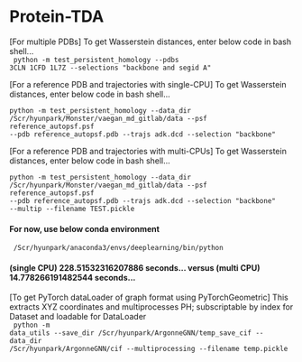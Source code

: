 # Protein-TDA

[For multiple PDBs] To get Wasserstein distances, enter below code in bash shell... </br>
<code>
python -m test_persistent_homology --pdbs 3CLN 1CFD 1L7Z --selections "backbone and segid A" 
</code>

[For a reference PDB and trajectories with single-CPU] To get Wasserstein distances, enter below code in bash shell... </br>
<code>
python -m test_persistent_homology --data_dir /Scr/hyunpark/Monster/vaegan_md_gitlab/data --psf reference_autopsf.psf --pdb reference_autopsf.pdb --trajs adk.dcd --selection "backbone"
</code>

[For a reference PDB and trajectories with multi-CPUs] To get Wasserstein distances, enter below code in bash shell... </br>
<code>
python -m test_persistent_homology --data_dir /Scr/hyunpark/Monster/vaegan_md_gitlab/data --psf reference_autopsf.psf --pdb reference_autopsf.pdb --trajs adk.dcd --selection "backbone" --multip --filename TEST.pickle
</code>

#### For now, use below conda environment
<code> /Scr/hyunpark/anaconda3/envs/deeplearning/bin/python </code>

#### (single CPU) 228.51532316207886 seconds... versus (multi CPU) 14.778266191482544 seconds... <br>

[To get PyTorch dataLoader of graph format using PyTorchGeometric] This extracts XYZ coordinates and multiprocesses PH; subscriptable by index for Dataset and loadable for DataLoader </br>
<code>
python -m data_utils --save_dir /Scr/hyunpark/ArgonneGNN/temp_save_cif --data_dir /Scr/hyunpark/ArgonneGNN/cif --multiprocessing --filename temp.pickle
</code>
